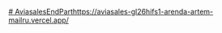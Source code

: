 [# AviasalesEndPart](https://aviasales-gl26hifs1-arenda-artem-mailru.vercel.app/)https://aviasales-gl26hifs1-arenda-artem-mailru.vercel.app/
